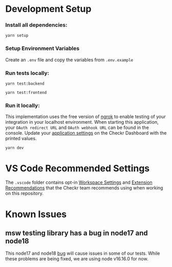 # Development Setup

### Install all dependencies:

```shell
yarn setup
```

### Setup Environment Variables

Create an `.env` file and copy the variables from `.env.example`

### Run tests locally:

```shell
yarn test:backend
```

```shell
yarn test:frontend
```

### Run it locally:

This implementation uses the free version of [ngrok](https://ngrok.com/) to
enable testing of your integration in your localhost environment. When starting
this application, your `OAuth redirect URL` and `OAuth webhook URL` can be found
in the console. Update your
[application settings](https://dashboard.checkrhq-staging.net/account/applications)
on the Checkr Dashboard with the printed values.

```shell
yarn dev
```

# VS Code Recommended Settings

The `.vscode` folder contains opt-in
[Workspace Settings](https://code.visualstudio.com/docs/getstarted/settings) and
[Extension Recommendations](https://code.visualstudio.com/docs/editor/extension-gallery#_workspace-recommended-extensions)
that the Checkr team recommends using when working on this repository.

# Known Issues

## msw testing library has a bug in node17 and node18

This node17 and node18 [bug](https://github.com/mswjs/msw/issues/1349) will
cause issues in some of our tests. While these problems are being fixed, we are
using node v16.16.0 for now.
